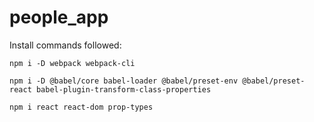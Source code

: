 # people_app

Install commands followed:

`npm i -D webpack webpack-cli`

`npm i -D @babel/core babel-loader @babel/preset-env @babel/preset-react babel-plugin-transform-class-properties`

`npm i react react-dom prop-types`

